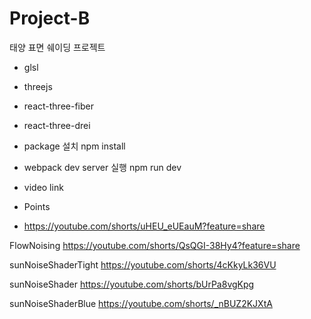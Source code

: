 # Project-B

태양 표면 쉐이딩 프로젝트

* glsl
* threejs
* react-three-fiber
* react-three-drei


* package 설치
npm install

* webpack dev server 실행
npm run dev

* video link


* Points
* https://youtube.com/shorts/uHEU_eUEauM?feature=share

FlowNoising
https://youtube.com/shorts/QsQGI-38Hy4?feature=share

sunNoiseShaderTight
https://youtube.com/shorts/4cKkyLk36VU

sunNoiseShader
https://youtube.com/shorts/bUrPa8vgKpg

sunNoiseShaderBlue
https://youtube.com/shorts/_nBUZ2KJXtA
